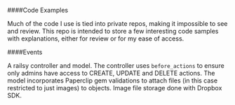 ####Code Examples

Much of the code I use is tied into private repos, making it impossible to
see and review. This repo is intended to store a few interesting code samples
with explanations, either for review or for my ease of access.


####Events

A railsy controller and model. The controller uses `before_actions` to ensure
only admins have access to CREATE, UPDATE and DELETE actions. The model
incorporates Paperclip gem validations to attach files (in this case restricted to just
images) to objects. Image file storage done with Dropbox SDK.
